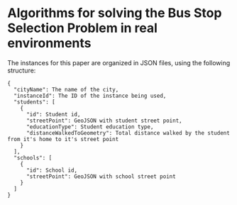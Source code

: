 # Algorithms for solving the Bus Stop Selection Problem in real environments

The instances for this paper are organized in JSON files, using the following structure:

    {
      "cityName": The name of the city,
      "instanceId": The ID of the instance being used,
      "students": [
        {
          "id": Student id,
          "streetPoint": GeoJSON with student street point,
          "educationType": Student education type,
          "distanceWalkedToGeometry": Total distance walked by the student from it's home to it's street point
        }
      ],
      "schools": [
        {
          "id": School id,
          "streetPoint": GeoJSON with school street point
        }
      ]
    }